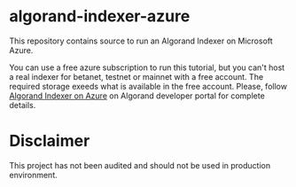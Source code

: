 # algorand-indexer-azure
This repository contains source to run an Algorand Indexer on Microsoft Azure.

You can use a free azure subscription to run this tutorial, but you can't host a real indexer for betanet, testnet or mainnet with a free account. The required storage exeeds what is available in the free account. Please, follow [Algorand Indexer on Azure](https://developer.algorand.org/tutorials/run-algorand-indexer-on-azure/) on Algorand developer portal for complete details.

# Disclaimer
This project has not been audited and should not be used in production environment.
